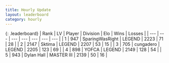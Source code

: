 ```yaml
---
title: Hourly Update
layout: leaderboard
category: hourly
---
```


{: .leaderboard}
| Rank | LV | Player | Division | Elo | Wins | Losses |
| --- | --- | --- | --- | --- | --- | --- |
| <span data-change="0">1</span> | 947 | <span title="ID: 402846">SparingWasRight</span> | LEGEND | <span data-change="0">2223</span> | <span data-change="0">71</span> | <span data-change="0">28</span> |
| <span data-change="0">2</span> | 2147 | <span title="ID: 353063">Sktima</span> | LEGEND | <span data-change="0">2207</span> | <span data-change="0">53</span> | <span data-change="0">15</span> |
| <span data-change="0">3</span> | 705 | <span title="ID: 54134">cungadero</span> | LEGEND | <span data-change="0">2205</span> | <span data-change="0">123</span> | <span data-change="0">69</span> |
| <span data-change="1">4</span> | 898 | <span title="ID: 650820">YOFCA</span> | LEGEND | <span data-change="10">2149</span> | <span data-change="2">128</span> | <span data-change="0">54</span> |
| <span data-change="-1">5</span> | 943 | <span title="ID: 174294">Dylan Hall</span> | MASTER III | <span data-change="0">2139</span> | <span data-change="0">50</span> | <span data-change="0">16</span> |